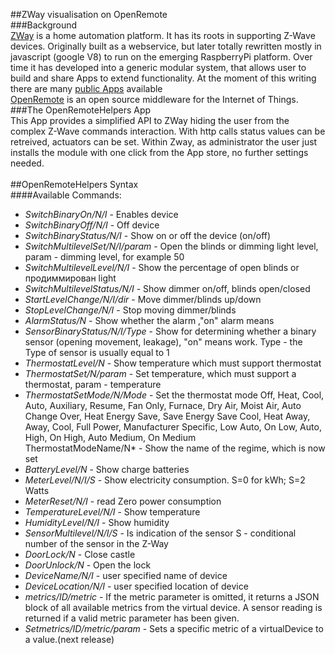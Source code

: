 ##ZWay visualisation on OpenRemote       
###Background      
[ZWay](http://razberry.zwave.me/) is a home automation platform. It has its roots in supporting Z-Wave devices. Originally built as a webservice, but later totally rewritten mostly in javascript (google V8) to run on the emerging RaspberryPi platform. Over time it has developed into a generic modular system, that allows user to build and share Apps to extend functionality. At the moment of this writing there are many [public Apps](http://developer.z-wave.me/?uri=public#/web/apps) available      
[OpenRemote](http://www.openremote.com/) is an open source middleware for the Internet of Things.      
###The OpenRemoteHelpers App      
This App provides a simplified API to ZWay hiding the user from the complex Z-Wave commands interaction. With http calls status values can be retreived, actuators can be set. Within Zway, as administrator the user just installs the module with one click from the App store, no further settings needed.       
<to be continued>      
##OpenRemoteHelpers Syntax       
####Available Commands:      

- *SwitchBinaryOn/N/I* - Enables device      
- *SwitchBinaryOff/N/I* - Off device      
- *SwitchBinaryStatus/N/I* - Show on or off the device (on/off)      
- *SwitchMultilevelSet/N/I/param* - Open the blinds or dimming light level, param - dimming level, for example 50      
- *SwitchMultilevelLevel/N/I* - Show the percentage of open blinds or продиммирован light      
- *SwitchMultilevelStatus/N/I* - Show dimmer on/off, blinds open/closed      
- *StartLevelChange/N/I/dir* - Move dimmer/blinds up/down      
- *StopLevelChange/N/I* - Stop moving dimmer/blinds      
- *AlarmStatus/N* - Show whether the alarm ,"on" alarm means      
- *SensorBinaryStatus/N/I/Type* - Show for determining whether a binary sensor (opening movement, leakage), "on" means work. Type - the Type of sensor is usually equal to 1      
- *ThermostatLevel/N* - Show temperature which must support thermostat      
- *ThermostatSet/N/param* - Set temperature, which must support a thermostat, param - temperature      
- *ThermostatSetMode/N/Mode* - Set the thermostat mode Off, Heat, Cool, Auto, Auxiliary, Resume, Fan Only, Furnace, Dry Air, Moist Air, Auto Change Over, Heat Energy Save, Save Energy Save Cool, Heat Away, Away, Cool, Full Power, Manufacturer Specific, Low Auto, On Low, Auto, High, On High, Auto Medium, On Medium      
ThermostatModeName/N* - Show the name of the regime, which is now set      
- *BatteryLevel/N* - Show charge batteries      
- *MeterLevel/N/I/S* - Show electricity consumption. S=0 for kWh; S=2 Watts      
- *MeterReset/N/I* - read Zero power consumption      
- *TemperatureLevel/N/I* - Show temperature      
- *HumidityLevel/N/I* - Show humidity      
- *SensorMultilevel/N/I/S* - Is indication of the sensor S - conditional number of the sensor in the Z-Way      
- *DoorLock/N* - Close castle      
- *DoorUnlock/N* - Open the lock      
- *DeviceName/N/I* - user specified name of device      
- *DeviceLocation/N/I* - user specified location of device      
- *metrics/ID/metric* - If the metric parameter is omitted, it returns a JSON block of all available metrics from the virtual device. A sensor reading is returned if a valid metric parameter has been given.      
- *Setmetrics/ID/metric/param* - Sets a specific metric of a virtualDevice to a value.(next release)      
